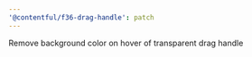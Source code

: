 ```yaml
---
'@contentful/f36-drag-handle': patch
---
```


Remove background color on hover of transparent drag handle
